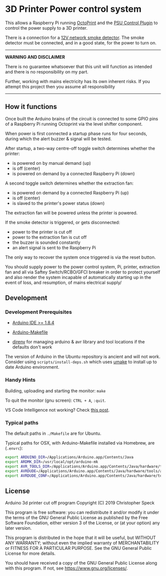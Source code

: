 # 3D Printer Power control system

This allows a Raspberry Pi running [OctoPrint](https://octoprint.org/) and the [PSU Control Plugin](https://plugins.octoprint.org/plugins/psucontrol/) to control the power supply to a 3D printer.

There is a connection for a [12V network smoke detector](https://www.aliexpress.com/item/32850855553.html?spm=a2g0s.9042311.0.0.27424c4dtptgRe). The smoke detector must be connected, and in a good state, for the power to turn on.

---
**WARNING AND DISCLAIMER**

There is no guarantee whatsoever that this unit will function as intended and there is no responsibility on my part.

Further, working with mains electricity has its own inherent risks. If you attempt this project then you assume all responsibility

---

## How it functions

Once built the Arduino brains of the circuit is connected to some GPIO pins of a Raspberry Pi running Octoprint via the level shifter component.

When power is first connected a startup phase runs for four seconds, during which the alert buzzer & signal will be tested.

After startup, a two-way centre-off toggle switch determines whether the printer:

* is powered on by manual demand (up)
* is off (center)
* is powered on demand by a connected Raspberry Pi (down)

A second toggle switch determines whether the extraction fan:

* is powered on demand by a connected Raspberry Pi (up)
* is off (center)
* is slaved to the printer's power status (down)

The extraction fan will be powered unless the printer is powered.

If the smoke detector is triggered, or gets disconnected:

* power to the printer is cut off
* power to the extraction fan is cut off
* the buzzer is sounded constantly
* an alert signal is sent to the Raspberry Pi

The only way to recover the system once triggered is via the reset button.

You should supply power to the power control system, Pi, printer, extraction fan and all via  Saftey Switch/RCBO/GFCI breaker in order to protect yourself and also render the system incapable of automatically starting up in the event of loss, and resumption, of mains electrical supply/

## Development

### Development Prerequisites

* [Arduino IDE >= 1.8.4](https://www.arduino.cc/en/Main/Software)

* [Arduino-Makefile](https://github.com/sudar/Arduino-Makefile)

* [direnv](https://direnv.net/) for managing arduino & avr library and tool locations if the defaults don't work

The version of Arduino in the Ubuntu repository is ancient and will not work. Consider using `scripts/install-deps.sh` which uses [umake](https://github.com/ubuntu/ubuntu-make) to install up to date Arduino environment.

### Handy Hints

Building, uploading and starting the monitor: `make`

To quit the monitor (gnu screen): `CTRL + A`, `:quit`.

VS Code Intelligence not working? Check [this post](https://github.com/Microsoft/vscode-arduino/issues/438#issuecomment-345362087).

### Typical paths

The default paths in `./Makefile` are for Ubuntu.

Typical paths for OSX, with Arduino-Makefile installed via Homebrew, are (`.envrc`):

```bash
export ARDUINO_DIR=/Applications/Arduino.app/Contents/Java
export ARDMK_DIR=/usr/local/opt/arduino-mk
export AVR_TOOLS_DIR=/Applications/Arduino.app/Contents/Java/hardware/tools/avr
export AVRDUDE=/Applications/Arduino.app/Contents/Java/hardware/tools/avr/bin/avrdude
export AVRDUDE_CONF=/Applications/Arduino.app/Contents/Java/hardware/tools/avr/etc/avrdude.conf
```

## License

Arduino 3d printer cut off program
Copyright (C) 2019 Christopher Speck

This program is free software: you can redistribute it and/or modify
it under the terms of the GNU General Public License as published by
the Free Software Foundation, either version 3 of the License, or
(at your option) any later version.

This program is distributed in the hope that it will be useful,
but WITHOUT ANY WARRANTY; without even the implied warranty of
MERCHANTABILITY or FITNESS FOR A PARTICULAR PURPOSE.  See the
GNU General Public License for more details.

You should have received a copy of the GNU General Public License
along with this program.  If not, see <https://www.gnu.org/licenses/>.
